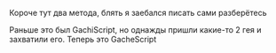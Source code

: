 Короче тут два метода, блять я заебался писать сами разберётесь

Раньше это был GachiScript, но однажды пришли какие-то 2 гея и захватили его. Теперь это GacheScript